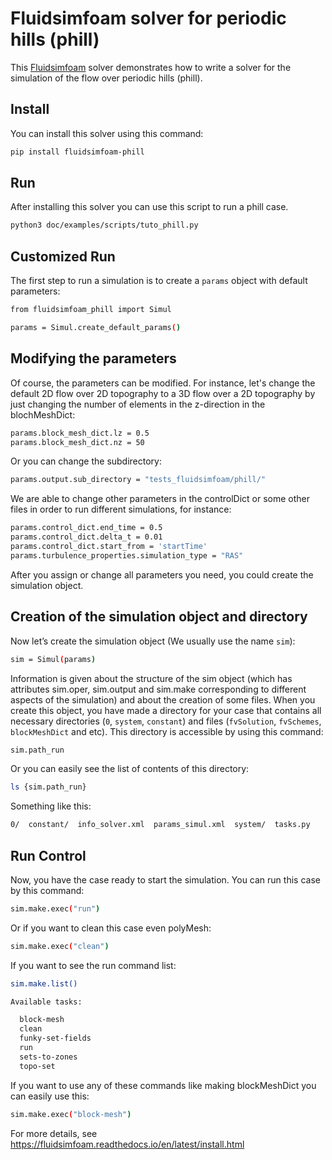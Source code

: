 # Fluidsimfoam solver for periodic hills (phill)

This [Fluidsimfoam] solver demonstrates how to write a solver for the simulation of the flow over periodic hills (phill).

## Install
You can install this solver using this command:

```sh
pip install fluidsimfoam-phill
```

## Run
After installing this solver you can use this script to run a phill case.
```sh
python3 doc/examples/scripts/tuto_phill.py
```
## Customized Run

The first step to run a simulation is to create a `params` object with default parameters:
```sh
from fluidsimfoam_phill import Simul

params = Simul.create_default_params()
```

## Modifying the parameters


Of course, the parameters can be modified. For instance, let's change the default 2D flow over 2D topography to a 3D flow over a 2D topography by just changing the number of elements in the z-direction in the blochMeshDict:

```sh
params.block_mesh_dict.lz = 0.5
params.block_mesh_dict.nz = 50
```

Or you can change the subdirectory:

```sh
params.output.sub_directory = "tests_fluidsimfoam/phill/"
```
We are able to change other parameters in the controlDict or some other files in order to run different simulations, for instance:
```sh
params.control_dict.end_time = 0.5
params.control_dict.delta_t = 0.01
params.control_dict.start_from = 'startTime'
params.turbulence_properties.simulation_type = "RAS"
```
After you assign or change all parameters you need, you could create the simulation object.

## Creation of the simulation object and directory

Now let’s create the simulation object (We usually use the name `sim`):
```sh
sim = Simul(params)
```
Information is given about the structure of the sim object (which has attributes sim.oper, sim.output and sim.make corresponding to different aspects of the simulation) and about the creation of some files. When you create this object, you have made a directory for your case that contains all necessary directories (`0`, `system`, `constant`) and files (`fvSolution`, `fvSchemes`, `blockMeshDict` and etc). This directory is accessible by using this command:

```sh
sim.path_run
```

Or you can easily see the list of contents of this directory:

```sh
ls {sim.path_run}
```
Something like this:
```sh
0/  constant/  info_solver.xml  params_simul.xml  system/  tasks.py
```

## Run Control

Now, you have the case ready to start the simulation. You can run this case by this command:

```sh
sim.make.exec("run")
```
Or if you want to clean this case even polyMesh:
```sh
sim.make.exec("clean")
```
If you want to see the run command list:

```sh
sim.make.list()
```

```sh
Available tasks:

  block-mesh
  clean
  funky-set-fields
  run
  sets-to-zones
  topo-set
```
If you want to use any of these commands like making blockMeshDict you can easily use this:
```sh
sim.make.exec("block-mesh")
```




For more details, see https://fluidsimfoam.readthedocs.io/en/latest/install.html

[fluidsimfoam]: https://foss.heptapod.net/fluiddyn/fluidsimfoam
